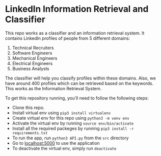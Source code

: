 # LinkedIn Information Retrieval and Classifier

This repo works as a classifier and an information retrieval system. It contains LinkedIn profiles of people from 5 different domains:

1. Technical Recruiters
2. Software Engineers
3. Mechanical Engineers
4. Electrical Engineers
5. Business Analysts

The classifier will help you classify profiles within these domains. Also, we have around 400 profiles which can be retrieved based on the keywords. This works as the Information Retrieval System.

To get this repository running, you'll need to follow the following steps:

- Clone this repo.
- Install virtual env using `pip3 install virtualenv`
- Create virtual env for this repo using `python3 -m venv env`
- Activate the virtual env by running `source env/bin/activate`
- Install all the required packeges by running `pip3 install -r requirements.txt`
- To run the app, run `python3 API.py` from the `src` directory
- Go to [localhost:5000](localhost:5000) to use the application
- To deactivate the virtual env, simply run `deactivate`
